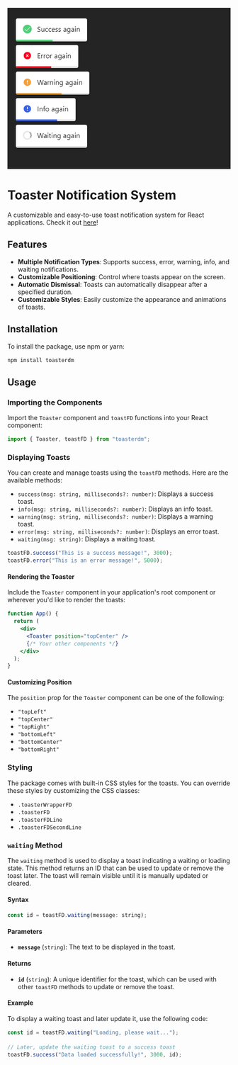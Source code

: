 ![image alt text](https://raw.githubusercontent.com/fuaddm/toasterdm/main/photo.png)

# Toaster Notification System

A customizable and easy-to-use toast notification system for React applications. Check it out [here](https://toaster-web.vercel.app/)!

## Features

- **Multiple Notification Types**: Supports success, error, warning, info, and waiting notifications.
- **Customizable Positioning**: Control where toasts appear on the screen.
- **Automatic Dismissal**: Toasts can automatically disappear after a specified duration.
- **Customizable Styles**: Easily customize the appearance and animations of toasts.

## Installation

To install the package, use npm or yarn:

```bash
npm install toasterdm
```

## Usage

### Importing the Components

Import the `Toaster` component and `toastFD` functions into your React component:

```jsx
import { Toaster, toastFD } from "toasterdm";
```

### Displaying Toasts

You can create and manage toasts using the `toastFD` methods. Here are the available methods:

- `success(msg: string, milliseconds?: number)`: Displays a success toast.
- `info(msg: string, milliseconds?: number)`: Displays an info toast.
- `warning(msg: string, milliseconds?: number)`: Displays a warning toast.
- `error(msg: string, milliseconds?: number)`: Displays an error toast.
- `waiting(msg: string)`: Displays a waiting toast.

```jsx
toastFD.success("This is a success message!", 3000);
toastFD.error("This is an error message!", 5000);
```

#### Rendering the Toaster

Include the `Toaster` component in your application's root component or wherever you'd like to render the toasts:

```jsx
function App() {
  return (
    <div>
      <Toaster position="topCenter" />
      {/* Your other components */}
    </div>
  );
}
```

#### Customizing Position

The `position` prop for the `Toaster` component can be one of the following:

- `"topLeft"`
- `"topCenter"`
- `"topRight"`
- `"bottomLeft"`
- `"bottomCenter"`
- `"bottomRight"`

### Styling

The package comes with built-in CSS styles for the toasts. You can override these styles by customizing the CSS classes:

- `.toasterWrapperFD`
- `.toasterFD`
- `.toasterFDLine`
- `.toasterFDSecondLine`

### `waiting` Method

The `waiting` method is used to display a toast indicating a waiting or loading state. This method returns an ID that can be used to update or remove the toast later. The toast will remain visible until it is manually updated or cleared.

#### Syntax

```jsx
const id = toastFD.waiting(message: string);
```

#### Parameters

- **`message`** (`string`): The text to be displayed in the toast.

#### Returns

- **`id`** (`string`): A unique identifier for the toast, which can be used with other `toastFD` methods to update or remove the toast.

#### Example

To display a waiting toast and later update it, use the following code:

```jsx
const id = toastFD.waiting("Loading, please wait...");

// Later, update the waiting toast to a success toast
toastFD.success("Data loaded successfully!", 3000, id);
```
